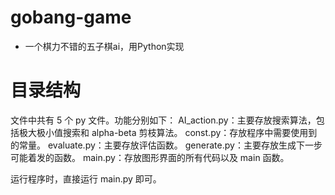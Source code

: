 # gobang-game
- 一个棋力不错的五子棋ai，用Python实现

# 目录结构
文件中共有 5 个 py 文件。功能分别如下：
 AI_action.py：主要存放搜索算法，包括极大极小值搜索和 alpha-beta
剪枝算法。
 const.py：存放程序中需要使用到的常量。
 evaluate.py：主要存放评估函数。
 generate.py：主要存放生成下一步可能着发的函数。
 main.py：存放图形界面的所有代码以及 main 函数。

运行程序时，直接运行 main.py 即可。
